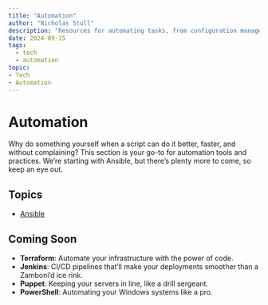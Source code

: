 ```yaml
---
title: "Automation"
author: "Nicholas Stull"
description: "Resources for automating tasks, from configuration management to system automation."
date: 2024-09-15
tags:
  - tech
  - automation
topic:
- Tech
- Automation
---
```


# Automation

Why do something yourself when a script can do it better, faster, and without complaining? This section is your go-to for automation tools and practices. We’re starting with Ansible, but there’s plenty more to come, so keep an eye out.

## Topics

- [Ansible](./ansible.md)

## Coming Soon

- **Terraform**: Automate your infrastructure with the power of code.
- **Jenkins**: CI/CD pipelines that’ll make your deployments smoother than a Zamboni’d ice rink.
- **Puppet**: Keeping your servers in line, like a drill sergeant.
- **PowerShell**: Automating your Windows systems like a pro.

